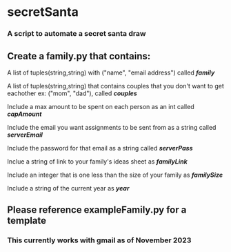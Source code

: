 # secretSanta
### A script to automate a secret santa draw

## Create a family.py that contains:

A list of tuples(string,string) with ("name", "email address") called **_family_**

A list of tuples(string,string) that contains couples that you don't want to get eachother ex: ("mom", "dad"), called **_couples_**

Include a max amount to be spent on each person as an int called **_capAmount_**

Include the email you want assignments to be sent from as a string called **_serverEmail_**

Include the password for that email as a string called **_serverPass_**

Inclue a string of link to your family's ideas sheet as **_familyLink_**

Include an integer that is one less than the size of your family as **_familySize_**

Include a string of the current year as **_year_**

## Please reference exampleFamily.py for a template

### This currently works with gmail as of November 2023
